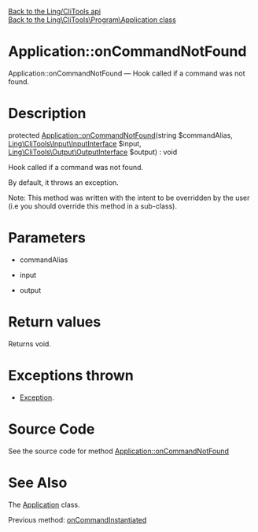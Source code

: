 [Back to the Ling/CliTools api](https://github.com/lingtalfi/CliTools/blob/master/doc/api/Ling/CliTools.md)<br>
[Back to the Ling\CliTools\Program\Application class](https://github.com/lingtalfi/CliTools/blob/master/doc/api/Ling/CliTools/Program/Application.md)


Application::onCommandNotFound
================



Application::onCommandNotFound — Hook called if a command was not found.




Description
================


protected [Application::onCommandNotFound](https://github.com/lingtalfi/CliTools/blob/master/doc/api/Ling/CliTools/Program/Application/onCommandNotFound.md)(string $commandAlias, [Ling\CliTools\Input\InputInterface](https://github.com/lingtalfi/CliTools/blob/master/doc/api/Ling/CliTools/Input/InputInterface.md) $input, [Ling\CliTools\Output\OutputInterface](https://github.com/lingtalfi/CliTools/blob/master/doc/api/Ling/CliTools/Output/OutputInterface.md) $output) : void




Hook called if a command was not found.

By default, it throws an exception.

Note: This method was written with the intent to be overridden by the user (i.e you should override this method in a sub-class).



Parameters
================


- commandAlias

    

- input

    

- output

    


Return values
================

Returns void.


Exceptions thrown
================

- [Exception](http://php.net/manual/en/class.exception.php).&nbsp;







Source Code
===========
See the source code for method [Application::onCommandNotFound](https://github.com/lingtalfi/CliTools/blob/master/Program/Application.php#L141-L144)


See Also
================

The [Application](https://github.com/lingtalfi/CliTools/blob/master/doc/api/Ling/CliTools/Program/Application.md) class.

Previous method: [onCommandInstantiated](https://github.com/lingtalfi/CliTools/blob/master/doc/api/Ling/CliTools/Program/Application/onCommandInstantiated.md)<br>

